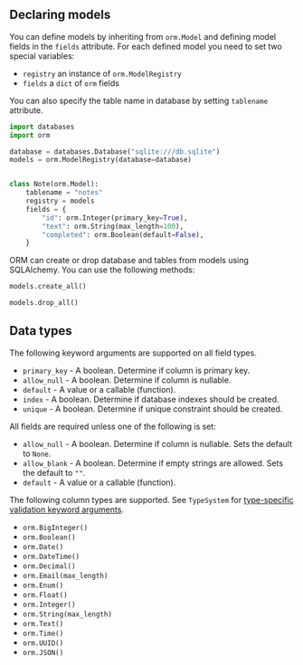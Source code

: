 ## Declaring models

You can define models by inheriting from `orm.Model` and
defining model fields in the `fields` attribute.
For each defined model you need to set two special variables:

* `registry` an instance of `orm.ModelRegistry`
* `fields` a `dict` of `orm` fields

You can also specify the table name in database by setting `tablename` attribute.

```python
import databases
import orm

database = databases.Database("sqlite:///db.sqlite")
models = orm.ModelRegistry(database=database)


class Note(orm.Model):
    tablename = "notes"
    registry = models
    fields = {
        "id": orm.Integer(primary_key=True),
        "text": orm.String(max_length=100),
        "completed": orm.Boolean(default=False),
    }
```

ORM can create or drop database and tables from models using SQLAlchemy.
You can use the following methods:

```python
models.create_all()

models.drop_all()
```

## Data types

The following keyword arguments are supported on all field types.

* `primary_key` - A boolean. Determine if column is primary key.
* `allow_null` - A boolean. Determine if column is nullable.
* `default` - A value or a callable (function).
* `index` - A boolean. Determine if database indexes should be created.
* `unique` - A boolean. Determine if unique constraint should be created.

All fields are required unless one of the following is set:

* `allow_null` - A boolean. Determine if column is nullable. Sets the default to `None`.
* `allow_blank` - A boolean. Determine if empty strings are allowed. Sets the default to `""`.
* `default` - A value or a callable (function).

The following column types are supported.
See `TypeSystem` for [type-specific validation keyword arguments][typesystem-fields].

* `orm.BigInteger()`
* `orm.Boolean()`
* `orm.Date()`
* `orm.DateTime()`
* `orm.Decimal()`
* `orm.Email(max_length)`
* `orm.Enum()`
* `orm.Float()`
* `orm.Integer()`
* `orm.String(max_length)`
* `orm.Text()`
* `orm.Time()`
* `orm.UUID()`
* `orm.JSON()`

[typesystem-fields]: https://www.encode.io/typesystem/fields/
